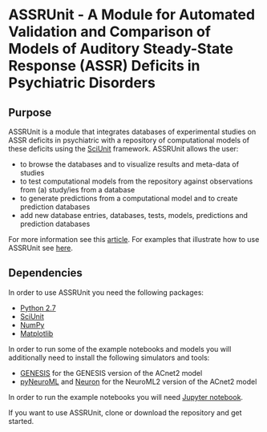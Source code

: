 # ASSRUnit - A Module for Automated Validation and Comparison of Models of Auditory Steady-State Response (ASSR) Deficits in Psychiatric Disorders

## Purpose
ASSRUnit is a module that integrates databases of experimental studies on ASSR deficits in psychiatric with a repository of computational models of these deficits using the [SciUnit](https://github.com/scidash/sciunit) framework. ASSRUnit allows the user: 

+ to browse the databases and to visualize results and meta-data of studies
+ to test computational models from the repository against observations from (a) study/ies from a database
+ to generate predictions from a computational model and to create prediction databases
+ add new database entries, databases, tests, models, predictions and prediction databases

For more information see this [article](). For examples that illustrate how to use ASSRUnit see [here](https://github.com/ChristophMetzner/ASSRUnit/tree/master/Code/Notebooks).

## Dependencies
In order to use ASSRUnit you need the following packages:
+ [Python 2.7]()
+ [SciUnit](https://github.com/scidash/sciunit)
+ [NumPy](http://www.numpy.org/)
+ [Matplotlib](https://matplotlib.org/)

In order to run some of the example notebooks and models you will additionally need to install the following simulators and tools:
+ [GENESIS](http://genesis-sim.org/) for the GENESIS version of the ACnet2 model
+ [pyNeuroML](https://github.com/NeuroML/pyNeuroML) and [Neuron](https://www.neuron.yale.edu/neuron/) for the NeuroML2 version of the ACnet2 model

In order to run the example notebooks you will need [Jupyter notebook](http://jupyter.org/).

If you want to use ASSRUnit, clone or download the repository and get started. 
